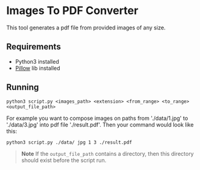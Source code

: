 # Images To PDF Converter

This tool generates a pdf file from provided images of any size.

## Requirements
- Python3 installed
- [Pillow](https://pillow.readthedocs.io/en/latest/installation.html#basic-installation) lib installed

## Running

`python3 script.py <images_path> <extension> <from_range> <to_range> <output_file_path>`

For example you want to compose images on paths from './data/1.jpg' to './data/3.jpg' into pdf file './result.pdf'. Then your command would look like this:

`python3 script.py ./data/ jpg 1 3 ./result.pdf`

> **Note**
> If the `output_file_path` contains a directory, then this directory should exist before the script run.